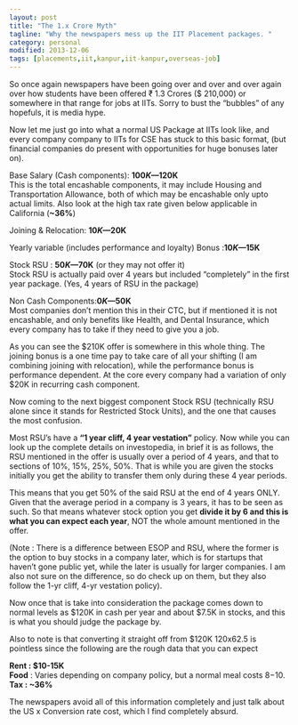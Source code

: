 ```yaml
---
layout: post
title: "The 1.x Crore Myth"
tagline: "Why the newspapers mess up the IIT Placement packages. "
category: personal
modified: 2013-12-06
tags: [placements,iit,kanpur,iit-kanpur,overseas-job]
---
```


So once again newspapers have been going over and over and over again over how students have been offered ₹ 1.3 Crores ($ 210,000) or somewhere in that range for jobs at IITs. Sorry to bust the “bubbles” of any hopefuls, it is media hype.

Now let me just go into what a normal US Package at IITs look like, and every company company to IITs for CSE has stuck to this basic format, (but financial companies do present with opportunities for huge bonuses later on).

Base Salary (Cash components): **$100K — $120K** <br />
This is the total encashable components, it may include Housing and Transportation Allowance, both of which may be encashable only upto actual limits. Also look at the high tax rate given below applicable in California (**~36%**)

Joining & Relocation: **$10K — $20K** 

Yearly variable (includes performance and loyalty) Bonus :**$10K — $15K** 

Stock RSU : **$50K — $70K** (or they may not offer it) <br/>
Stock RSU is actually paid over 4 years but included “completely” in the first year package. (Yes, 4 years of RSU in the package)

Non Cash Components:**$0K — $50K** <br/>
Most companies don’t mention this in their CTC, but if mentioned it is not encashable, and only benefits like Health, and Dental Insurance, which every company has to take if they need to give you a job.

As you can see the $210K offer is somewhere in this whole thing. The joining bonus is a one time pay to take care of all your shifting (I am combining joining with relocation), while the performance bonus is performance dependent. At the core every company had a variation of only $20K in recurring cash component.

Now coming to the next biggest component Stock RSU (technically RSU alone since it stands for Restricted Stock Units), and the one that causes the most confusion.

Most RSU’s have a **“1 year cliff, 4 year vestation”** policy. Now while you can look up the complete details on investopedia, in brief it is as follows, the RSU mentioned in the offer is usually over a period of 4 years, and that to sections of 10%, 15%, 25%, 50%. That is while you are given the stocks initially you get the ability to transfer them only during these 4 year periods.

This means that you get 50% of the said RSU at the end of 4 years ONLY. Given that the average period in a company is 3 years, it has to be seen as such. So that means whatever stock option you get **divide it by 6 and this is what you can expect each year**, NOT the whole amount mentioned in the offer.

(Note : There is a difference between ESOP and RSU, where the former is the option to buy stocks in a company later, which is for startups that haven’t gone public yet, while the later is usually for larger companies. I am also not sure on the difference, so do check up on them, but they also follow the 1-yr cliff, 4-yr vestation policy).

Now once that is take into consideration the package comes down to normal levels as $120K in cash per year and about $7.5K in stocks, and this is what you should judge the package by.

Also to note is that converting it straight off from $120K 120x62.5 is pointless since the following are the rough data that you can expect

**Rent : $10-15K** <br />
**Food** : Varies depending on company policy, but a normal meal costs $8-$10. <br />
**Tax : ~36%**

The newspapers avoid all of this information completely and just talk about the US x Conversion rate cost, which I find completely absurd.  